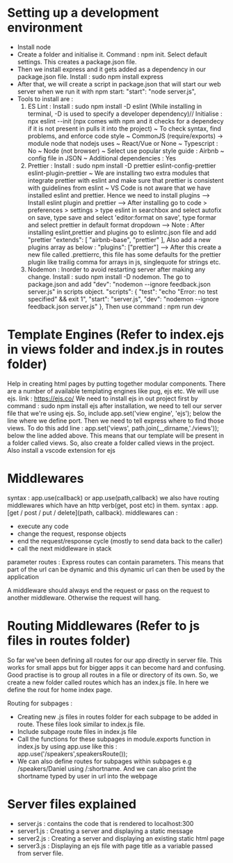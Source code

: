 # Setting up a development environment

- Install node
- Create a folder and initialise it. Command : npm init. Select default settings. This creates a package.json file.
- Then we install express and it gets added as a dependency in our package.json file. Install : sudo npm install express
- After that, we will create a script in package.json that will start our web server when we run it with npm start: "start": "node server.js",
- Tools to install are :
  1. ES Lint : Install : sudo npm install -D eslint (While installing in terminal, -D is used to specify a developer dependency)// Initialise : npx eslint --init (npx comes with npm and it checks for a dependecy if it is not present in pulls it into the project)
     ~ To check syntax, find problems, and enforce code style
     ~ CommonJS (require/exports) -> module node that nodejs uses
     ~ React/Vue or None
     ~ Typescript : No
     ~ Node (not browser)
     ~ Select use popular style guide : Airbnb
     ~ config file in JSON
     ~ Additional dependencies : Yes
  2. Prettier : Install : sudo npm install -D prettier eslint-config-prettier eslint-plugin-prettier
     ~ We are installing two extra modules that integrate prettier with eslint and make sure that prettier is consistent with guidelines from eslint
     ~ VS Code is not aware that we have installed eslint and prettier. Hence we need to install plugins
     --> Install eslint plugin and prettier
     --> After installing go to code > preferences > settings > type eslint in searchbox and select autofix on save, type save and select 'editor:format on save', type formar and select prettier in default format dropdown
     --> Note : After installing eslint,prettier and plugins go to eslintrc.json file and add "prettier
     "extends": [
     "airbnb-base", "prettier"
     ],
     Also add a new plugins array as below :
     "plugins": ["prettier"]
     --> After this create a new file called .prettierrc, this file has some defaults for the prettier plugin like trailig comma for arrays in js, singlequote for strings etc.
  3. Nodemon : Inorder to avoid restarting server after making any change. Install : sudo npm install -D nodemon. The go to package.json and add "dev": "nodemon --ignore feedback.json server.js" in scripts object.
     "scripts": {
     "test": "echo \"Error: no test specified\" && exit 1",
     "start": "server.js",
     "dev": "nodemon --ignore feedback.json server.js"
     },
     Then use command : npm run dev

# Template Engines (Refer to index.ejs in views folder and index.js in routes folder)

Help in creating html pages by putting together modular components. There are a number of available templating engines like pug, ejs etc. We will use ejs. link : https://ejs.co/
We need to install ejs in out project first by command : sudo npm install ejs
after installation, we need to tell our server file that we're using ejs. So, include app.set('view engine', 'ejs'); below the line where we define port.
Then we need to tell express where to find those views. To do this add line : app.set('views', path.join(\_\_dirname,'./views')); below the line added above. This means that our template will be present in a folder called views. So, also create a folder called views in the project.
Also install a vscode extension for ejs

# Middlewares

syntax : app.use(callback) or app.use(path,callback)
we also have routing middlewares which have an http verb(get, post etc) in them. syntax : app.[get / post / put / delete](path, callback).
middlewares can :

- execute any code
- change the request, response objects
- end the request/response cycle (mostly to send data back to the caller)
- call the next middleware in stack

parameter routes : Express routes can contain parameters. This means that part of the url can be dynamic and this dynamic url can then be used by the application

A middleware should always end the request or pass on the request to another middleware. Otherwise the request will hang.

# Routing Middlewares (Refer to js files in routes folder)

So far we've been defining all routes for our app directly in server file. This works for small apps but for bigger apps it can become hard and confusing. Good practise is to group all routes in a file or directory of its own.
So, we create a new folder called routes which has an index.js file. In here we define the rout for home index page.

Routing for subpages :

- Creating new .js files in routes folder for each subpage to be added in route. These files look similar to index.js file.
- Include subpage route files in index.js file
- Call the functions for these subpages in module.exports function in index.js by using app.use like this : app.use('/speakers',speakersRoute());
- We can also define routes for subpages within subpages e.g /speakers/Daniel using /:shortname. And we can also print the shortname typed by user in url into the webpage

# Server files explained

- server.js : contains the code that is rendered to localhost:300
- server1.js : Creating a server and displaying a static message
- server2.js : Creating a server and displaying an existing static html page
- server3.js : Displaying an ejs file with page title as a variable passed from server file.
